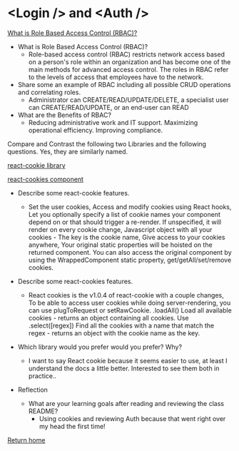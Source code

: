 # \<Login /> and \<Auth />

[What is Role Based Access Control (RBAC)?](https://digitalguardian.com/blog/what-role-based-access-control-rbac-examples-benefits-and-more)

- What is Role Based Access Control (RBAC)?
  - Role-based access control (RBAC) restricts network access based on a person's role within an organization and has become one of the main methods for advanced access control. The roles in RBAC refer to the levels of access that employees have to the network.
- Share some an example of RBAC including all possible CRUD operations and correlating roles.
  - Administrator can CREATE/READ/UPDATE/DELETE, a specialist user can CREATE/READ/UPDATE, or an end-user can READ
- What are the Benefits of RBAC?
  - Reducing administrative work and IT support. Maximizing operational efficiency. Improving compliance.

Compare and Contrast the following two Libraries and the following questions. Yes, they are similarly named.

[react-cookie library](https://www.npmjs.com/package/react-cookie)

[react-cookies component](https://www.npmjs.com/package/react-cookies)

- Describe some react-cookie features.
  - Set the user cookies, Access and modify cookies using React hooks, Let you optionally specify a list of cookie names your component depend on or that should trigger a re-render. If unspecified, it will render on every cookie change, Javascript object with all your cookies - The key is the cookie name, Give access to your cookies anywhere, Your original static properties will be hoisted on the returned component. You can also access the original component by using the WrappedComponent static property, get/getAll/set/remove cookies.
- Describe some react-cookies features.
  - React cookies is the v1.0.4 of react-cookie with a couple changes, To be able to access user cookies while doing server-rendering, you can use plugToRequest or setRawCookie. .loadAll() Load all available cookies - returns an object containing all cookies. Use .select([regex]) Find all the cookies with a name that match the regex - returns an object with the cookie name as the key.
- Which library would you prefer would you prefer? Why?
  - I want to say React cookie because it seems easier to use, at least I understand the docs a little better. Interested to see them both in practice..

- Reflection

  - What are your learning goals after reading and reviewing the class README?
    - Using cookies and reviewing Auth because that went right over my head the first time!

[Return home](https://khofstetter94.github.io/reading-notes/)
